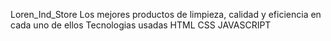 Loren_Ind_Store
Los mejores productos de limpieza, calidad y eficiencia en cada uno de ellos
Tecnologias usadas
HTML CSS JAVASCRIPT
